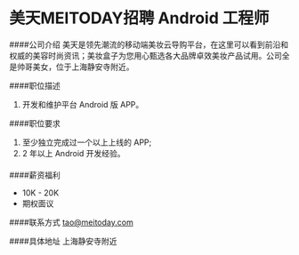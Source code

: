 美天MEITODAY招聘 Android 工程师
==========

####公司介绍
美天是领先潮流的移动端美妆云导购平台，在这里可以看到前沿和权威的美容时尚资讯；美妆盒子为您用心甄选各大品牌卓效美妆产品试用。公司全是帅哥美女，位于上海静安寺附近。

####职位描述 
1. 开发和维护平台 Android 版 APP。  

####职位要求
1. 至少独立完成过一个以上上线的 APP;   
2. 2 年以上 Android 开发经验。  

####薪资福利
- 10K - 20K
- 期权面议

####联系方式
[tao@meitoday.com](mailto:tao@meitoday.com)

####具体地址
上海静安寺附近  